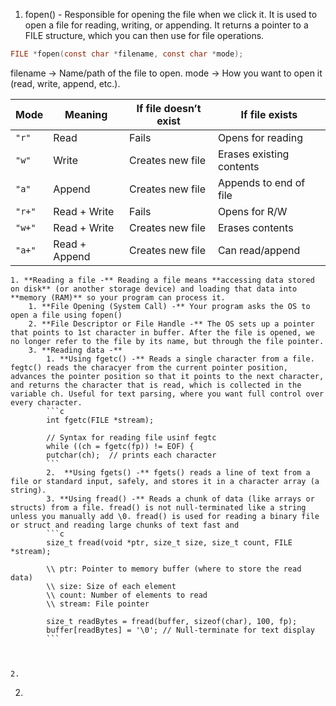 
1. fopen() - Responsible for opening the file when we click it. It is used to open a file for reading, writing, or appending. It returns a pointer to a FILE structure, which you can then use for file operations.

```c
FILE *fopen(const char *filename, const char *mode);
```

filename → Name/path of the file to open.
mode → How you want to open it (read, write, append, etc.).

| Mode   | Meaning       | If file doesn’t exist | If file exists               |
| ------ | ------------- | --------------------- | ---------------------------- |
| `"r"`  | Read          | Fails                 | Opens for reading            |
| `"w"`  | Write         | Creates new file      | Erases existing contents 	|
| `"a"`  | Append        | Creates new file      | Appends to end of file       |
| `"r+"` | Read + Write  | Fails                 | Opens for R/W                |
| `"w+"` | Read + Write  | Creates new file      | Erases contents              |
| `"a+"` | Read + Append | Creates new file      | Can read/append              |

	1. **Reading a file -** Reading a file means **accessing data stored on disk** (or another storage device) and loading that data into **memory (RAM)** so your program can process it.
		1. **File Opening (System Call) -** Your program asks the OS to open a file using fopen()
		2. **File Descriptor or File Handle -** The OS sets up a pointer that points to 1st character in buffer. After the file is opened, we no longer refer to the file by its name, but through the file pointer. 
		3. **Reading data -**
			1. **Using fgetc() -** Reads a single character from a file. fegtc() reads the characyer from the current pointer position, advances the pointer position so that it points to the next character, and returns the character that is read, which is collected in the variable ch. Useful for text parsing, where you want full control over every character.
			```c
			int fgetc(FILE *stream);

			// Syntax for reading file usinf fegtc
			while ((ch = fgetc(fp)) != EOF) {
			putchar(ch);  // prints each character
			```
			2.  **Using fgets() -** fgets() reads a line of text from a file or standard input, safely, and stores it in a character array (a string). 
   			3. **Using fread() -** Reads a chunk of data (like arrays or structs) from a file. fread() is not null-terminated like a string unless you manually add \0. fread() is used for reading a binary file or struct and reading large chunks of text fast and 
			```c
			size_t fread(void *ptr, size_t size, size_t count, FILE *stream);

			\\ ptr: Pointer to memory buffer (where to store the read data)
			\\ size: Size of each element
			\\ count: Number of elements to read
			\\ stream: File pointer
			
			size_t readBytes = fread(buffer, sizeof(char), 100, fp);
			buffer[readBytes] = '\0'; // Null-terminate for text display
			```


			
	2. 
2. 

